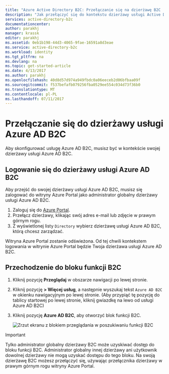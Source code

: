```yaml
---
title: "Azure Active Directory B2C: Przełączanie się na dzierżawę B2C | Microsoft Docs"
description: "Jak przełączyć się do kontekstu dzierżawy usługi Active Directory B2C"
services: active-directory-b2c
documentationcenter: 
author: parakhj
manager: krassk
editor: parakhj
ms.assetid: 0eb1b198-44d3-4065-9fae-16591a8d3eae
ms.service: active-directory-b2c
ms.workload: identity
ms.tgt_pltfrm: na
ms.devlang: na
ms.topic: get-started-article
ms.date: 4/13/2017
ms.author: parakhj
ms.openlocfilehash: 40d8d57d974a949fbdc0a06eeceb2d06bfbaa09f
ms.sourcegitcommit: f537befafb079256fba0529ee554c034d73f36b0
ms.translationtype: MT
ms.contentlocale: pl-PL
ms.lasthandoff: 07/11/2017
---
```

# <a name="switching-to-your-azure-ad-b2c-tenant"></a>Przełączanie się do dzierżawy usługi Azure AD B2C

Aby skonfigurować usługę Azure AD B2C, musisz być w kontekście swojej dzierżawy usługi Azure AD B2C.

## <a name="log-into-azure-ad-b2c-tenant"></a>Logowanie się do dzierżawy usługi Azure AD B2C

Aby przejść do swojej dzierżawy usługi Azure AD B2C, musisz się zalogować do witryny Azure Portal jako administrator globalny dzierżawy usługi Azure AD B2C.

1. Zaloguj się do [Azure Portal](http://portal.azure.com).
1. Przełącz dzierżawy, klikając swój adres e-mail lub zdjęcie w prawym górnym rogu.
1. Z wyświetlonej listy `Directory` wybierz dzierżawę usługi Azure AD B2C, którą chcesz zarządzać.

Witryna Azure Portal zostanie odświeżona.  Od tej chwili kontekstem logowania w witrynie Azure Portal będzie Twoja dzierżawa usługi Azure AD B2C.

## <a name="navigate-to-the-b2c-features-blade"></a>Przechodzenie do bloku funkcji B2C

1. Kliknij pozycję **Przeglądaj** w obszarze nawigacji po lewej stronie.
1. Kliknij pozycję **> Więcej usług**, a następnie wyszukaj tekst `Azure AD B2C` w okienku nawigacyjnym po lewej stronie.  (Aby przypiąć tę pozycję do tablicy startowej po lewej stronie, kliknij gwiazdkę na lewo od usługi Azure AD B2C)
1. Kliknij pozycję **Azure AD B2C**, aby otworzyć blok funkcji B2C.
   
    ![Zrzut ekranu z blokiem przeglądania w poszukiwaniu funkcji B2C](./media/active-directory-b2c-get-started/b2c-browse.png)

> [!IMPORTANT]
> Tylko administrator globalny dzierżawy B2C może uzyskiwać dostęp do bloku funkcji B2C. Administrator globalny innej dzierżawy ani użytkownik dowolnej dzierżawy nie mogą uzyskać dostępu do tego bloku.  Na swoją dzierżawę B2C możesz przełączyć się, używając przełącznika dzierżawy w prawym górnym rogu witryny Azure Portal.

